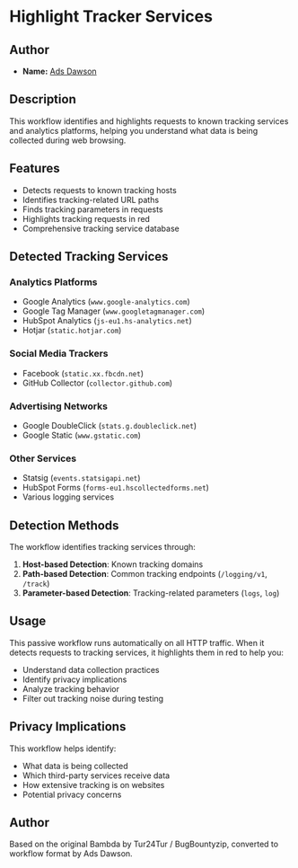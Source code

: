 # Highlight Tracker Services

## Author
- **Name:** [Ads Dawson](https://github.com/GangGreenTemperTatum)

## Description
This workflow identifies and highlights requests to known tracking services and analytics platforms, helping you understand what data is being collected during web browsing.

## Features

- Detects requests to known tracking hosts
- Identifies tracking-related URL paths
- Finds tracking parameters in requests
- Highlights tracking requests in red
- Comprehensive tracking service database

## Detected Tracking Services

### Analytics Platforms
- Google Analytics (`www.google-analytics.com`)
- Google Tag Manager (`www.googletagmanager.com`)
- HubSpot Analytics (`js-eu1.hs-analytics.net`)
- Hotjar (`static.hotjar.com`)

### Social Media Trackers
- Facebook (`static.xx.fbcdn.net`)
- GitHub Collector (`collector.github.com`)

### Advertising Networks
- Google DoubleClick (`stats.g.doubleclick.net`)
- Google Static (`www.gstatic.com`)

### Other Services
- Statsig (`events.statsigapi.net`)
- HubSpot Forms (`forms-eu1.hscollectedforms.net`)
- Various logging services

## Detection Methods

The workflow identifies tracking services through:

1. **Host-based Detection**: Known tracking domains
2. **Path-based Detection**: Common tracking endpoints (`/logging/v1`, `/track`)
3. **Parameter-based Detection**: Tracking-related parameters (`logs`, `log`)

## Usage

This passive workflow runs automatically on all HTTP traffic. When it detects requests to tracking services, it highlights them in red to help you:

- Understand data collection practices
- Identify privacy implications
- Analyze tracking behavior
- Filter out tracking noise during testing

## Privacy Implications

This workflow helps identify:
- What data is being collected
- Which third-party services receive data
- How extensive tracking is on websites
- Potential privacy concerns

## Author

Based on the original Bambda by Tur24Tur / BugBountyzip, converted to workflow format by Ads Dawson.